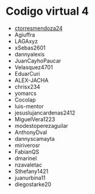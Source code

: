 # Codigo virtual 4
- [ctorresmendoza24](https://github.com/ctorresmendoza24)
- Agiuffra
- LAGAxyz
- xSebas2601
- dannyalexis
- JuanCayhoPaucar
- Velasquez4701
- EduarCuri
- ALEX-JACHA
- chrisx234
- yomarcs
- Cocolap
- luis-mentor
- jesuslujancardenas2412
- MiguelVera1223
- modestoperezaguilar
- AnthonyDval
- dannyscamayta
- miriverosr
- FabianQS
- dmarinel
- nzavaletac
- Sthefany1421
- juanurbina11
- diegostarke20

